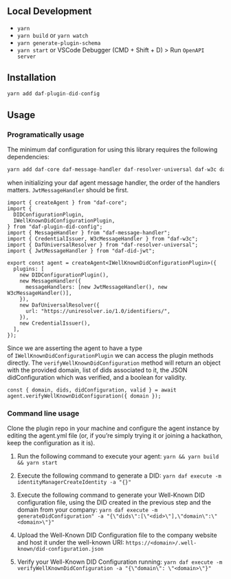 ## Local Development
* `yarn`
* `yarn build` or `yarn watch`
* `yarn generate-plugin-schema`
* `yarn start` or VSCode Debugger (CMD + Shift + D) > Run `OpenAPI server`  

## Installation
```js
yarn add daf-plugin-did-config
```

## Usage
 
### Programatically usage

The minimum daf configuration for using this library requires the following dependencies:

```jsx
yarn add daf-core daf-message-handler daf-resolver-universal daf-w3c daf-did-jwt
```

when initializing your daf agent message handler, the order of the handlers matters. `JwtMessageHandler` should be first.

```
import { createAgent } from "daf-core";
import {
  DIDConfigurationPlugin,
  IWellKnownDidConfigurationPlugin,
} from "daf-plugin-did-config";
import { MessageHandler } from "daf-message-handler";
import { CredentialIssuer, W3cMessageHandler } from "daf-w3c";
import { DafUniversalResolver } from "daf-resolver-universal";
import { JwtMessageHandler } from "daf-did-jwt";

export const agent = createAgent<IWellKnownDidConfigurationPlugin>({
  plugins: [
    new DIDConfigurationPlugin(),
    new MessageHandler({
      messageHandlers: [new JwtMessageHandler(), new W3cMessageHandler()],
    }),
    new DafUniversalResolver({
      url: "https://uniresolver.io/1.0/identifiers/",
    }),
    new CredentialIssuer(),
  ],
});

```

Since we are asserting the agent to have a type of `IWellKnownDidConfigurationPlugin` we can access the plugin methods directly. The `verifyWellKnownDidConfiguration` method will return an object with the provided domain, list of dids associated to it, the JSON didConfiguration which was verified, and a boolean for validity. 

```
const { domain, dids, didConfiguration, valid } = await agent.verifyWellKnownDidConfiguration({ domain });

```


### Command line usage 

Clone the plugin repo in your machine and configure the agent instance by editing the agent.yml file (or, if you’re simply trying it or joining a hackathon, keep the configuration as it is).

1. Run the following command to execute your agent:
```yarn && yarn build && yarn start```

2. Execute the following command to generate a DID:
```yarn daf execute -m identityManagerCreateIdentity -a "{}"```

3. Execute the following command to generate your Well-Known DID configuration file, using the DID created in the previous step and the domain from your company:
```yarn daf execute -m generateDidConfiguration" -a "{\"dids\":[\"<did>\"],\"domain\":\"<domain>\"}"```

4. Upload the Well-Known DID Configuration file to the company website and host it under the well-known URI:
```https://<domain>/.well-known/did-configuration.json```

5. Verify your Well-Known DID Configuration running:
```yarn daf execute -m verifyWellKnownDidConfiguration -a "{\"domain\": \"<domain>\"}"```
